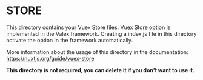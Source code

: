 # STORE

This directory contains your Vuex Store files.
Vuex Store option is implemented in the Valex framework.
Creating a index.js file in this directory activate the option in the framework automatically.

More information about the usage of this directory in the documentation:
https://nuxtjs.org/guide/vuex-store

**This directory is not required, you can delete it if you don't want to use it.**
